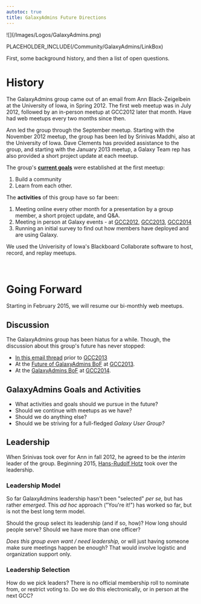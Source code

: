 ```yaml
---
autotoc: true
title: GalaxyAdmins Future Directions
---
```

<div class='center'>![](/Images/Logos/GalaxyAdmins.png)</div>



PLACEHOLDER_INCLUDE(/Community/GalaxyAdmins/LinkBox)



First, some background history, and then a list of open questions.

# History

The GalaxyAdmins group came out of an email from Ann Black-Zeigelbein at the University of Iowa, in Spring 2012. The first web meetup was in July 2012, followed by an in-person meetup at GCC2012 later that month.  Have had web meetups every two months since then.

Ann led the group through the September meetup.  Starting with the November 2012 meetup, the group has been led by Srinivas Maddhi, also at the University of Iowa. Dave Clements has provided assistance to the group, and starting with the January 2013 meetup, a Galaxy Team rep has also provided a short project update at each meetup.

The group's **[current goals](/src/Community/GalaxyAdmins/Meetups/2012_07_09/index.md#goals)** were established at the first meetup:

1. Build a community
1. Learn from each other.

The **activities** of this group have so far been:

1. Meeting online every other month for a presentation by a group member, a short project update, and Q&A.
2. Meeting in person at Galaxy events - at [GCC2012](/Events/GCC2012), [GCC2013](/Events/GCC2013), [GCC2014](/src/Events/GCC2014/index.md)
3. Running an initial survey to find out how members have deployed and are using Galaxy.

We used the Univerisity of Iowa's Blackboard Collaborate software to host, record, and replay meetups.

<br />

# Going Forward

Starting in February 2015, we will resume our bi-monthly web meetups. 

## Discussion

The GalaxyAdmins group has been hiatus for a while. Though, the discussion about this group's future has never stopped:

* [In this email thread](http://dev.list.galaxyproject.org/GalaxyAdmins-Group-Future-Directions-td4659133.html) prior to [GCC2013](/src/Events/GCC2013/index.md)
* At the [Future of GalaxyAdmins BoF](/Events/GCC2013/BoF/GalaxyAdmins) at [GCC2013](/src/Events/GCC2013/index.md).
* At the [GalaxyAdmins BoF](/Events/GCC2014/BoFs/GalaxyAdmins) at [GCC2014](/src/Events/GCC2014/index.md).

## GalaxyAdmins Goals and Activities

* What activities and goals should we pursue in the future? 
* Should we continue with meetups as we have? 
* Should we do anything else?
* Should we be striving for a full-fledged *Galaxy User Group?*

## Leadership

When Srinivas took over for Ann in fall 2012, he agreed to be the *interim* leader of the group.  Beginning 2015, [Hans-Rudolf Hotz](/src/HansrudolfHotz/index.md) took over the leadership.

### Leadership Model

So far GalaxyAdmins leadership hasn't been "selected" *per se,* but has rather *emerged*.  This *ad hoc* approach ("You're it!") has worked so far, but is not the best long term model.

Should the group select its leadership (and if so, how)?  How long should people serve?  Should we have more than one officer? 

*Does this group even want / need leadership,* or will just having someone make sure meetings happen be enough?  That would involve logistic and organization support only.

### Leadership Selection

How do we pick leaders?  There is no official membership roll to nominate from, or restrict voting to.  Do we do this electronically, or in person at the next GCC?
